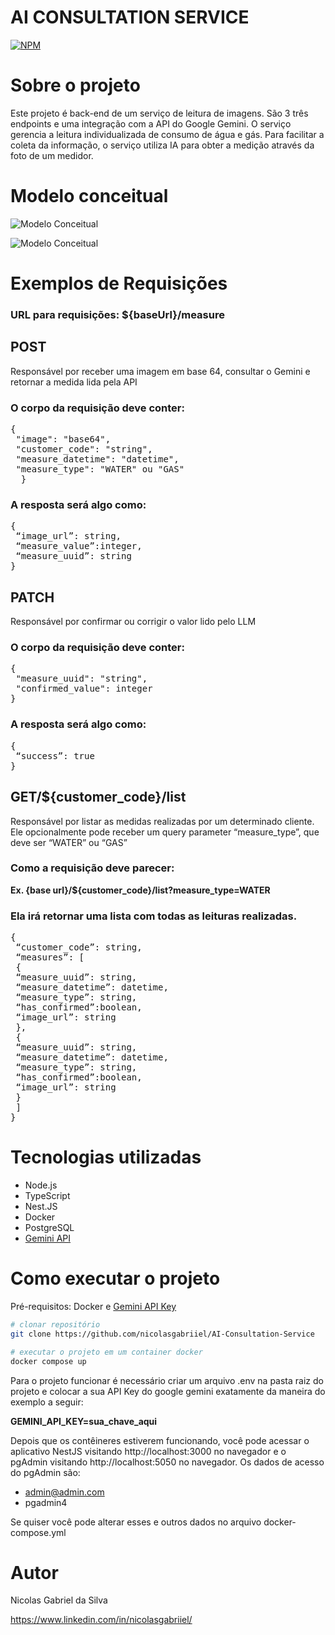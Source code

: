 # AI CONSULTATION SERVICE

[![NPM](https://img.shields.io/npm/l/react)](https://github.com/nicolasgabriiel/AI-Consultation-Service/blob/main/LICENSE)

# Sobre o projeto

Este projeto é back-end de um serviço de leitura de imagens. São 3 três endpoints e uma integração com a API do Google Gemini. O serviço gerencia a leitura individualizada de consumo de água e gás. Para facilitar a coleta da informação, o serviço utiliza IA para
obter a medição através da foto de um medidor.

# Modelo conceitual

![Modelo Conceitual](https://uploaddeimagens.com.br/images/004/837/266/original/conceitualmodel.png?1725055486)

![Modelo Conceitual](https://uploaddeimagens.com.br/images/004/837/283/original/diagrama.png?1725056475)

# Exemplos de Requisições

<H3>URL para requisições: <b>${baseUrl}/measure</b></H3>

## POST

Responsável por receber uma imagem em base 64, consultar o Gemini e retornar a
medida lida pela API

<H3>O corpo da requisição deve conter:</H3>

<pre>
{
 "image": "base64",
 "customer_code": "string",
 "measure_datetime": "datetime",
 "measure_type": "WATER" ou "GAS"
  }
</pre>

<H3>A resposta será algo como:</H3>
<pre>
{
 “image_url”: string,
 “measure_value”:integer,
 “measure_uuid”: string
}
</pre>

## PATCH

Responsável por confirmar ou corrigir o valor lido pelo LLM

<H3>O corpo da requisição deve conter:</H3>

<pre>
{
 "measure_uuid": "string",
 "confirmed_value": integer
}
</pre>

<H3>A resposta será algo como:</H3>
<pre>
{
 “success”: true
}
</pre>

## GET/${customer_code}/list

Responsável por listar as medidas realizadas por um determinado cliente. Ele opcionalmente pode receber um query parameter “measure_type”, que
deve ser “WATER” ou “GAS”

<H3>Como a requisição deve parecer:</H3>
<b>Ex. {base url}/${customer_code}/list?measure_type=WATER</b>

<H3>Ela irá retornar uma lista com todas as leituras realizadas.</H3>
<pre>
{
 “customer_code”: string,
 “measures”: [
 {
 “measure_uuid”: string,
 “measure_datetime”: datetime,
 “measure_type”: string,
 “has_confirmed”:boolean,
 “image_url”: string
 },
 {
 “measure_uuid”: string,
 “measure_datetime”: datetime,
 “measure_type”: string,
 “has_confirmed”:boolean,
 “image_url”: string
 }
 ]
}
</pre>

# Tecnologias utilizadas

- Node.js
- TypeScript
- Nest.JS
- Docker
- PostgreSQL
- [Gemini API](https://ai.google.dev/gemini-api/docs/vision?hl=pt-br&lang=node)

# Como executar o projeto

Pré-requisitos: Docker e [Gemini API Key](https://ai.google.dev/gemini-api/docs/api-key)

```bash
# clonar repositório
git clone https://github.com/nicolasgabriiel/AI-Consultation-Service

# executar o projeto em um container docker
docker compose up
```

Para o projeto funcionar é necessário criar um arquivo .env na pasta raiz do projeto e colocar a sua API Key do google gemini exatamente da maneira do exemplo a seguir:

<b>GEMINI_API_KEY=sua_chave_aqui</b>

Depois que os contêineres estiverem funcionando, você pode acessar o aplicativo NestJS visitando http://localhost:3000 no navegador e o pgAdmin visitando http://localhost:5050 no navegador. Os dados de acesso do pgAdmin são:

- admin@admin.com
- pgadmin4

Se quiser você pode alterar esses e outros dados no arquivo docker-compose.yml

# Autor

Nicolas Gabriel da Silva

https://www.linkedin.com/in/nicolasgabriiel/
